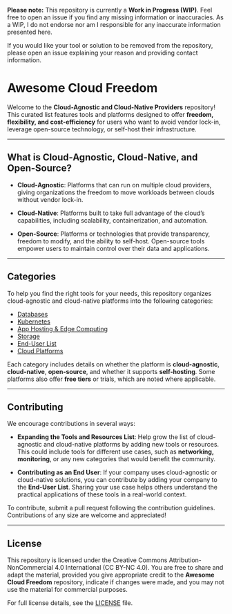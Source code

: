 **Please note:** This repository is currently a **Work in Progress (WIP)**. Feel free to open an issue if you find any missing information or inaccuracies. As a WIP, I do not endorse nor am I responsible for any inaccurate information presented here.

If you would like your tool or solution to be removed from the repository, please open an issue explaining your reason and providing contact information.


# Awesome Cloud Freedom


Welcome to the **Cloud-Agnostic and Cloud-Native Providers** repository! This curated list features tools and platforms designed to offer **freedom, flexibility, and cost-efficiency** for users who want to avoid vendor lock-in, leverage open-source technology, or self-host their infrastructure.

---

## What is Cloud-Agnostic, Cloud-Native, and Open-Source?

- **Cloud-Agnostic**: Platforms that can run on multiple cloud providers, giving organizations the freedom to move workloads between clouds without vendor lock-in.
  
- **Cloud-Native**: Platforms built to take full advantage of the cloud’s capabilities, including scalability, containerization, and automation.

- **Open-Source**: Platforms or technologies that provide transparency, freedom to modify, and the ability to self-host. Open-source tools empower users to maintain control over their data and applications.

---

## Categories

To help you find the right tools for your needs, this repository organizes cloud-agnostic and cloud-native platforms into the following categories:

- [Databases](./databases/databases.md)
- [Kubernetes](./kubernetes/kubernetes.md)
- [App Hosting & Edge Computing](./app-hosting-edge-computing/app-hosting-edge-computing.md)
- [Storage](./storage/storage.md)
- [End-User List](./end-user-list/end-user-list.md)
- [Cloud Platforms](./cloud-platforms/cloud-platforms.md)



Each category includes details on whether the platform is **cloud-agnostic**, **cloud-native**, **open-source**, and whether it supports **self-hosting**. Some platforms also offer **free tiers** or trials, which are noted where applicable.

---

## Contributing

We encourage contributions in several ways:

- **Expanding the Tools and Resources List**: Help grow the list of cloud-agnostic and cloud-native platforms by adding new tools or resources. This could include tools for different use cases, such as **networking, monitoring**, or any new categories that would benefit the community.
  
- **Contributing as an End User**: If your company uses cloud-agnostic or cloud-native solutions, you can contribute by adding your company to the **End-User List**. Sharing your use case helps others understand the practical applications of these tools in a real-world context.

To contribute, submit a pull request following the contribution guidelines. Contributions of any size are welcome and appreciated!

---

## License

This repository is licensed under the Creative Commons Attribution-NonCommercial 4.0 International (CC BY-NC 4.0). You are free to share and adapt the material, provided you give appropriate credit to the **Awesome Cloud Freedom** repository, indicate if changes were made, and you may not use the material for commercial purposes.

For full license details, see the [LICENSE](LICENSE.) file.
